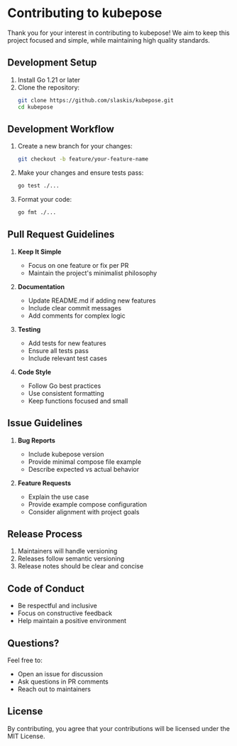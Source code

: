 # Contributing to kubepose

Thank you for your interest in contributing to kubepose! We aim to keep this project focused and simple, while maintaining high quality standards.

## Development Setup

1. Install Go 1.21 or later
2. Clone the repository:
   ```bash
   git clone https://github.com/slaskis/kubepose.git
   cd kubepose
   ```

## Development Workflow

1. Create a new branch for your changes:
   ```bash
   git checkout -b feature/your-feature-name
   ```

2. Make your changes and ensure tests pass:
   ```bash
   go test ./...
   ```

3. Format your code:
   ```bash
   go fmt ./...
   ```

## Pull Request Guidelines

1. **Keep It Simple**
   - Focus on one feature or fix per PR
   - Maintain the project's minimalist philosophy

2. **Documentation**
   - Update README.md if adding new features
   - Include clear commit messages
   - Add comments for complex logic

3. **Testing**
   - Add tests for new features
   - Ensure all tests pass
   - Include relevant test cases

4. **Code Style**
   - Follow Go best practices
   - Use consistent formatting
   - Keep functions focused and small

## Issue Guidelines

1. **Bug Reports**
   - Include kubepose version
   - Provide minimal compose file example
   - Describe expected vs actual behavior

2. **Feature Requests**
   - Explain the use case
   - Provide example compose configuration
   - Consider alignment with project goals

## Release Process

1. Maintainers will handle versioning
2. Releases follow semantic versioning
3. Release notes should be clear and concise

## Code of Conduct

- Be respectful and inclusive
- Focus on constructive feedback
- Help maintain a positive environment

## Questions?

Feel free to:
- Open an issue for discussion
- Ask questions in PR comments
- Reach out to maintainers

## License

By contributing, you agree that your contributions will be licensed under the MIT License.
